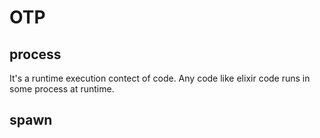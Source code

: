 # OTP


## process
It's a runtime execution contect of code.
Any code like elixir code runs in some process at runtime.


## spawn
![]()